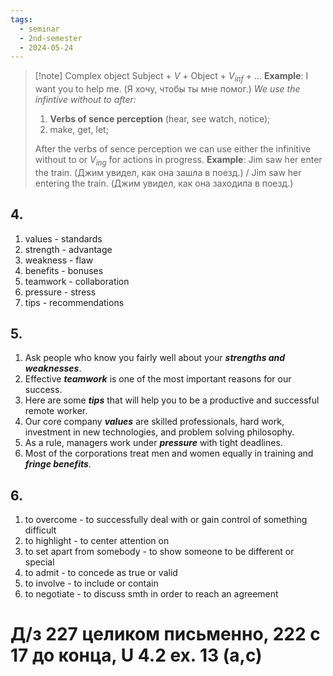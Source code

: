 ```yaml
---
tags:
  - seminar
  - 2nd-semester
  - 2024-05-24
---
```


> [!note] Complex object
> Subject + $V$ + Object + $V_{inf}$ + ...
> **Example**: I want you to help me. (Я хочу, чтобы ты мне помог.)
> *We use the infintive without to after:*
> 
> 1. **Verbs of sence perception** (hear, see watch, notice);
> 2. make, get, let;
> 
> After the verbs of sence perception we can use either the infinitive without to or $V_{ing}$ for actions in progress.
> **Example**: Jim saw her enter the train. (Джим увидел, как она зашла в поезд.) / Jim saw her entering the train. (Джим увидел, как она заходила в поезд.)

## 4.

1. values - standards
2. strength - advantage
3. weakness - flaw
4. benefits - bonuses
5. teamwork - collaboration
6. pressure - stress
7. tips - recommendations

## 5.

1. Ask people who know you fairly well about your ***strengths and weaknesses***.
2. Effective ***teamwork*** is one of the most important reasons for our success.
3. Here are some ***tips*** that will help you to be a productive and successful
remote worker.
4. Our core company ***values*** are skilled professionals, hard work, investment in new technologies, and problem solving philosophy.
5. As a rule, managers work under ***pressure*** with tight deadlines.
6. Most of the corporations treat men and women equally in training
and ***fringe benefits***.

## 6.

1. to overcome - to successfully deal with or gain control of something difficult
2. to highlight - to center attention on
3. to set apart from somebody - to show someone to be different or special
4. to admit - to concede as true or valid
5. to involve - to include or contain
6. to negotiate - to discuss smth in order to reach an agreement

# Д/з 227 целиком письменно, 222 с 17 до конца, U 4.2 ex. 13 (a,c)